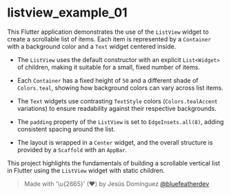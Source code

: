 # listview_example_01

This Flutter application demonstrates the use of the `ListView` widget to create a scrollable list of items. Each item is represented by a `Container` with a background color and a `Text` widget centered inside.

- The `ListView` uses the default constructor with an explicit `List<Widget>` of children, making it suitable for a small, fixed number of items.

- Each `Container` has a fixed height of `50` and a different shade of `Colors.teal`, showing how background colors can vary across list items.

- The `Text` widgets use contrasting `TextStyle` colors (`Colors.tealAccent` variations) to ensure readability against their respective backgrounds.

- The `padding` property of the `ListView` is set to `EdgeInsets.all(8)`, adding consistent spacing around the list.

- The layout is wrapped in a `Center` widget, and the overall structure is provided by a `Scaffold` with an `AppBar`.

This project highlights the fundamentals of building a scrollable vertical list in Flutter using the `ListView` widget with static children.

> Made with '\u{2665}' (♥) by Jesús Domínguez [@bluefeatherdev](https://github.com/bluefeatherdev)
